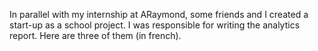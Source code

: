 In parallel with my internship at ARaymond, some friends and I created a start-up as a school project. I was responsible for writing the analytics report. Here are three of them (in french). 

